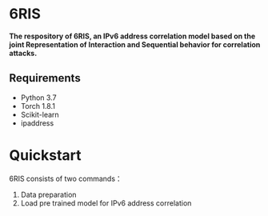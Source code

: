 # 6RIS
**The respository of 6RIS, an IPv6 address correlation model based on the joint Representation of Interaction and Sequential behavior for correlation attacks.**

## Requirements
* Python 3.7
* Torch 1.8.1
* Scikit-learn
* ipaddress

# Quickstart
6RIS consists of two commands：
1. Data preparation
2. Load pre trained model for IPv6 address correlation
